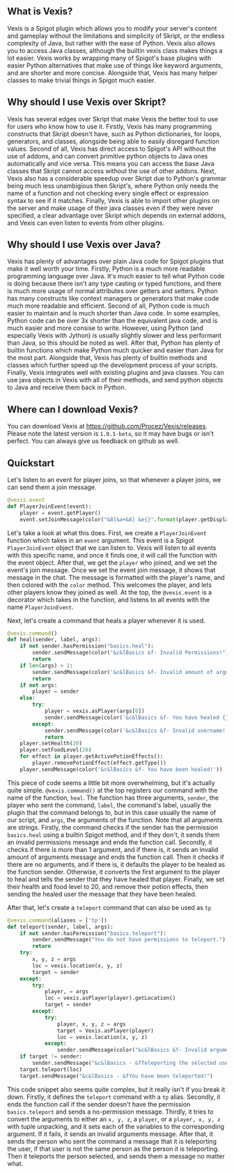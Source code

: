 What is Vexis?
------------------------------------
[public-private]: #what-is-vexis
Vexis is a Spigot plugin which allows you to modify your server's content and gameplay without the limitations and simplicity of Skript, or the endless complexity of Java, but rather with the ease of Python.
Vexis also allows you to access Java classes, although the builtin vexis class makes things a lot easier.
Vexis works by wrapping many of Spigot's base plugins with easier Python alternatives that make use of things like keyword arguments, and are shorter and more concise.
Alongside that, Vexis has many helper classes to make trivial things in Spigot much easier.

Why should I use Vexis over Skript?
-------------------------------------
[public-private]: #why-use-vexis-over-skript
Vexis has several edges over Skript that make Vexis the better tool to use for users who know how to use it.
Firstly, Vexis has many programming constructs that Skript doesn't have, such as Python dictionaries, for loops, generators, and classes, alongside being able to easily disregard function values.
Second of all, Vexis has direct access to Spigot's API without the use of addons, and can convert primitive python objects to Java ones automatically and vice versa. This means you can access the base Java classes that Skript cannot access without the use of other addons.
Next, Vexis also has a considerable speedup over Skript due to Python's grammar being much less unambigious then Skript's, where Python only needs the name of a function and not checking every single effect or expression syntax to see if it matches.
Finally, Vexis is able to import other plugins on the server and make usage of their java classes even if they were never specified, a clear advantage over Skript which depends on external addons, and Vexis can even listen to events from other plugins.

Why should I use Vexis over Java?
------------------------------------
[public-private]: #why-use-vexis-over-java
Vexis has plenty of advantages over plain Java code for Spigot plugins that make it well worth your time.
Firstly, Python is a much more readable programming language over Java. It's much easier to tell what Python code is doing because there isn't any type casting or typed functions, and there is much more usage of normal attributes over getters and setters. Python has many constructs like context managers or generators that make code much more readable and efficient.
Second of all, Python code is much easier to maintain and is much shorter than Java code. In some examples, Python code can be over 3x shorter than the equivalent java code, and is much easier and more consise to write. However, using Python (and especially Vexis with Jython) is usually slightly slower and less performant than Java, so this should be noted as well.
After that, Python has plenty of builtin functions which make Python much quicker and easier than Java for the most part. Alongside that, Vexis has plenty of builtin methods and classes which further speed up the development process of your scripts.
Finally, Vexis integrates well with existing plugins and java classes. You can use java objects in Vexis with all of their methods, and send python objects to Java and receive them back in Python.

Where can I download Vexis?
-----------------------------------
[public-private]: #where-is-download
You can download Vexis at https://github.com/Procez/Vexis/releases. Please note the latest version is `1.0.1-beta`, so it may have bugs or isn't perfect. You can always give us feedback on github as well.

Quickstart
------------------------------------
[public-private]: #quickstart
Let's listen to an event for player joins, so that whenever a player joins, we can send them a join message.
```python
@vexis.event
def PlayerJoinEvent(event):
	player = event.getPlayer()
	event.setJoinMessage(color("&8[&a+&8] &e{}".format(player.getDisplayName())))
```
Let's take a look at what this does. First, we create a `PlayerJoinEvent` function which takes in an `event` argument. This event is a Spigot `PlayerJoinEvent` object that we can listen to.
Vexis will listen to all events with this specific name, and once it finds one, it will call the function with the event object. After that, we get the `player` who joined, and we set the event's join message.
Once we set the event join message, it shows that message in the chat. The message is formatted with the player's name, and then colored with the `color` method. This welcomes the player, and lets other players know they joined as well.
At the top, the `@vexis.event` is a decorator which takes in the function, and listens to all events with the name `PlayerJoinEvent`.

Next, let's create a command that heals a player whenever it is used.
```python
@vexis.command()
def heal(sender, label, args):
	if not sender.hasPermission("basics.heal"):
		sender.sendMessage(color("&c&lBasics &f- Invalid Permissions!"))
		return
	if len(args) > 1:
		sender.sendMessage(color('&c&lBasics &f- Invalid amount of arguments!'))
		return
	if not args:
		player = sender
	else:
		try:
			player = vexis.asPlayer(args[0])
			sender.sendMessage(color('&c&lBasics &f- You have healed {}!'.format(args[0])))
		except:
			sender.sendMessage(color('&c&lBasics &f- Invalid username!'))
			return
	player.setHealth(20)
	player.setFoodLevel(20)
	for effect in player.getActivePotionEffects():
		player.removePotionEffect(effect.getType())
	player.sendMessage(color('&c&lBasics &f- You have been healed!'))
```
This piece of code seems a little bit more overwhelming, but it's actually quite simple. 
`@vexis.command()` at the top registers our command with the name of the function, `heal`. The function has three arguments, `sender`, the player who sent the command, `label`, the command's label, usually the plugin that the command belongs to, but in this case usually the name of our script, and `args`, the arguments of the function. Note that all arguments are strings.
Firstly, the command checks if the sender has the permission `basics.heal` using a builtin Spigot method, and if they don't, it sends them an invalid permissions message and ends the function call.
Secondly, it checks if there is more than 1 argument, and if there is, it sends an invalid amount of arguments message and ends the function call.
Then it checks if there are no arguments, and if there is, it defaults the player to be healed as the function sender. Otherwise, it converts the first argument to the player to heal and tells the sender that they have healed that player.
Finally, we set their health and food level to 20, and remove their potion effects, then sending the healed user the message that they have been healed.

After that, let's create a `teleport` command that can also be used as `tp`
```python
@vexis.command(aliases = ['tp'])
def teleport(sender, label, args):
	if not sender.hasPermission("basics.teleport"):
		sender.sendMessage("You do not have permissions to teleport.")
		return
	try:
		x, y, z = args
		loc = vexis.location(x, y, z)
		target = sender
	except:
		try:
			player, = args
			loc = vexis.asPlayer(player).getLocation()
			target = sender
		except:
			try:
				player, x, y, z = args
				target = Vexis.asPlayer(player)
				loc = vexis.location(x, y, z)
			except:
				sender.sendMessage(color("&c&lBasics &f- Invalid arguments!"))
	if target != sender:
		sender.sendMessage("&c&lBasics - &fTeleporting the selected user.")
	target.teleport(loc)
	target.sendMessage("&c&lBasics - &fYou have been teleported!")
```
This code snippet also seems quite complex, but it really isn't if you break it down.
Firstly, it defines the `teleport` command with a `tp` alias.
Secondly, it ends the function call if the sender doesn't have the permission `basics.teleport` and sends a no-permission message.
Thirdly, it tries to convert the arguments to either an `x, y, z`, a `player`, or a `player, x, y, z` with tuple unpacking, and it sets each of the variables to the corresponding argument. If it fails, it sends an invalid arguments message.
After that, it sends the person who sent the command a message that it is teleporting the user, if that user is not the same person as the person it is teleporting.
Then it teleports the person selected, and sends them a message no matter what.
